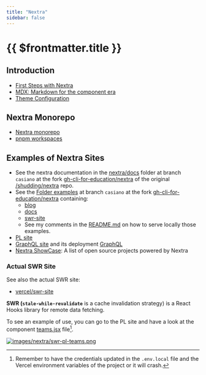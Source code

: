 ```yaml
---
title: "Nextra"
sidebar: false
---
```


# {{ $frontmatter.title }}

## Introduction

- [First Steps with Nextra](/temas/web/nextra/first-steps)
- [MDX: Markdown for the component era](/temas/web/nextra/mdx)
- [Theme Configuration](/temas/web/nextra/theme-configuration)

## Nextra Monorepo

- [Nextra monorepo](/temas/web/nextra/nextra-monorepo)
- [pnpm workspaces](/temas/introduccion-a-javascript/pnpm/workspaces)

## Examples of Nextra Sites

- See the nextra documentation in the [nextra/docs](https://github.com/gh-cli-for-education/nextra/tree/casiano/docs) folder at branch `casiano` at the fork [gh-cli-for-education/nextra](https://github.com/gh-cli-for-education/nextra/) of the original [/shudding/nextra](https://github.com/shuding/nextra) repo. 
- See the [Folder examples](https://github.com/gh-cli-for-education/nextra/tree/casiano/examples) at branch `casiano` at the fork [gh-cli-for-education/nextra](https://github.com/gh-cli-for-education/nextra/) containing:
  - [blog](https://github.com/gh-cli-for-education/nextra/tree/casiano/examples/blog)
  - [docs](https://github.com/gh-cli-for-education/nextra/tree/casiano/examples/docs)
  - [swr-site](https://github.com/gh-cli-for-education/nextra/tree/casiano/examples/swr-site) 
  - See my comments in the [README.md](https://github.com/gh-cli-for-education/nextra/blob/casiano/README.md#development-1) on how to serve locally those examples.
- [PL site](https://ull-pl.vercel.app/)
- [GraphQL site](https://github.com/graphql/graphql.github.io/tree/source) and its deployment [GraphQL](https://graphql.org/)
- [Nextra ShowCase](https://nextra.site/showcase): A list of open source projects powered by Nextra

### Actual SWR Site 

See also the actual SWR site:

- [vercel/swr-site](https://github.com/vercel/swr-site)

**SWR (`stale-while-revalidate`** is a cache invalidation strategy) is a React Hooks library for remote data fetching. 

To see an example of use, you can go to the PL site and have a look at the component [teams.jsx](https://github.com/crguezl/pl-nextra/blob/main/components/teams.jsx) file[^credentials]. 

[![images/nextra/swr-pl-teams.png](/images/nextra/swr-pl-teams.png)](https://ull-pl.vercel.app/user)

[^credentials]: Remember to have the credentials updated in the `.env.local` file and the Vercel environment variables of the project or it will crash.